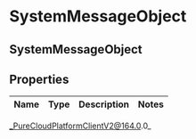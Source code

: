 # SystemMessageObject

## SystemMessageObject

## Properties

|Name | Type | Description | Notes|
|------------ | ------------- | ------------- | -------------|



_PureCloudPlatformClientV2@164.0.0_
